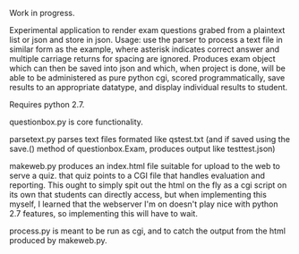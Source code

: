 Work in progress.

Experimental application to render exam questions grabed from a plaintext list or json and store in json. Usage: use the parser to process a text file in similar form as the example, where asterisk indicates correct answer and multiple carriage returns for spacing are ignored. Produces exam object which can then be saved into json and which, when project is done, will be able to be administered as pure python cgi, scored programmatically, save results to an appropriate datatype, and display individual results to student.  

Requires python 2.7.

questionbox.py is core functionality.  

parsetext.py parses text files formated like qstest.txt (and if saved using the save.() method of questionbox.Exam, produces output like testtest.json)

makeweb.py produces an index.html file suitable for upload to the web to serve a quiz.  that quiz points to a CGI file that handles evaluation and reporting.  This ought to simply spit out the html on the fly as a cgi script on its own that students can directly access, but when implementing this myself, I learned that the webserver I'm on doesn't play nice with python 2.7 features, so implementing this will have to wait.

process.py is meant to be run as cgi, and to catch the output from the html produced by makeweb.py.  
